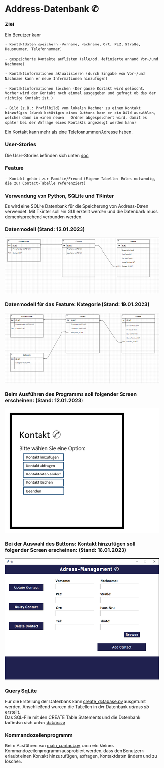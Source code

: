 # Address-Datenbank ✆

### Ziel

Ein Benutzer kann 

    - Kontaktdaten speichern (Vorname, Nachname, Ort, PLZ, Straße, Hausnummer, Telefonnummer)

    - gespeicherte Kontakte auflisten (alle/od. definierte anhand Vor-/und Nachname)

    - Kontaktinformationen aktualisieren (durch Eingabe von Vor-/und Nachname kann er neue Informationen hinzufügen)

    - Kontaktinformationen löschen (Der ganze Kontakt wird gelöscht. Vorher wird der Kontakt noch einmal ausgegeben und gefragt ob das der richtige Kontakt ist.)

    - Bild (z.B.: Profilbild) vom lokalen Rechner zu einem Kontakt hinzufügen (durch betätigen eines Buttons kann er ein Bild auswählen, welches dann in einem neuen   Ordner abgespeichert wird, damit es später bei der Abfrage eines Kontakts angezeigt werden kann)

Ein Kontakt kann mehr als eine Telefonnummer/Adresse haben.

### User-Stories
Die User-Stories befinden sich unter: [doc](https://github.com/denisepostl/AdressContactProject/blob/main/doc/UserStory.md)

### Feature

    - Kontakt gehört zur Familie/Freund (Eigene Tabelle: Roles notwendig, die zur Contact-Tabelle referenziert)

### Verwendung von Python, SQLite und TKinter

Es wird eine SQLite Datenbank für die Speicherung von Address-Daten verwendet. Mit TKinter soll ein GUI erstellt werden und die Datenbank muss dementsprechend verbunden werden.

### Datenmodell (Stand: 12.01.2023)

![Datenmodell](https://github.com/denisepostl/AdressContactProject/blob/main/datamodel/datamodel.png)

### Datenmodell für das Feature: Kategorie (Stand: 19.01.2023)

![Datenmodell](https://github.com/denisepostl/AdressContactProject/blob/main/img/DatamodellExtension.png)


### Beim Ausführen des Programms soll folgender Screen erscheinen: (Stand: 12.01.2023)

![StartScreen](https://github.com/denisepostl/AdressContactProject/blob/main/img/StartScreen.png)

### Bei der Auswahl des Buttons: Kontakt hinzufügen soll folgender Screen erscheinen: (Stand: 18.01.2023)

![StartScreen](https://github.com/denisepostl/AdressContactProject/blob/main/img/Adress.png)

### Query SqLite

Für die Erstellung der Datenbank kann [create_database.py](https://github.com/denisepostl/AdressContactProject/blob/main/adress/create_database.py) ausgeführt werden.
Anschließend wurden die Tabellen in der Datenbank *adress.db* erstellt. <br>
Das SQL-File mit den CREATE Table Statements und die Datenbank befinden sich unter: [database](https://github.com/denisepostl/AdressContactProject/tree/main/database)

### Kommandozeilenprogramm

Beim Ausführen von [main_contact.py](https://github.com/denisepostl/AdressContactProject/tree/main/adress/main_contact.py) kann ein kleines Kommandozeilenprogramm ausprobiert werden, dass den Benutzern erlaubt einen Kontakt hinzuzufügen, abfragen, Kontaktdaten ändern und zu löschen. 






